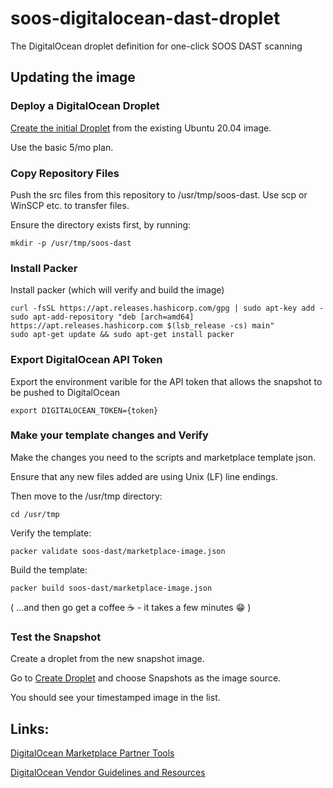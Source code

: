 # soos-digitalocean-dast-droplet
The DigitalOcean droplet definition for one-click SOOS DAST scanning

## Updating the image

### Deploy a DigitalOcean Droplet

[Create the initial Droplet](https://cloud.digitalocean.com/droplets/new) from the existing Ubuntu 20.04 image.

Use the basic 5/mo plan.

### Copy Repository Files
Push the src files from this repository to /usr/tmp/soos-dast. Use scp or WinSCP etc. to transfer files.

Ensure the directory exists first, by running:

```
mkdir -p /usr/tmp/soos-dast
```

### Install Packer
Install packer (which will verify and build the image)

```
curl -fsSL https://apt.releases.hashicorp.com/gpg | sudo apt-key add -
sudo apt-add-repository "deb [arch=amd64] https://apt.releases.hashicorp.com $(lsb_release -cs) main"
sudo apt-get update && sudo apt-get install packer
```

### Export DigitalOcean API Token
Export the environment varible for the API token that allows the snapshot to be pushed to DigitalOcean

```
export DIGITALOCEAN_TOKEN={token}
```

### Make your template changes and Verify
Make the changes you need to the scripts and marketplace template json.

Ensure that any new files added are using Unix (LF) line endings.

Then move to the /usr/tmp directory:
```
cd /usr/tmp
```

Verify the template:
```
packer validate soos-dast/marketplace-image.json
```

Build the template:
```
packer build soos-dast/marketplace-image.json
```

( ...and then go get a coffee :coffee: - it takes a few minutes :grin: )

### Test the Snapshot
Create a droplet from the new snapshot image.

Go to [Create Droplet](https://cloud.digitalocean.com/droplets/new) and choose Snapshots as the image source.

You should see your timestamped image in the list.



## Links:
[DigitalOcean Marketplace Partner Tools](https://github.com/digitalocean/marketplace-partners)

[DigitalOcean Vendor Guidelines and Resources](https://marketplace.digitalocean.com/vendors/guidelines-resources#droplet-1-click-apps)
